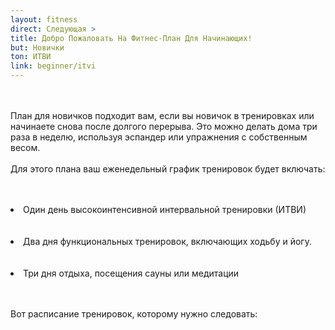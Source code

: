 ```yaml
---
layout: fitness
direct: Следующая >
title: Добро Пожаловать На Фитнес-План Для Начинающих!
but: Новички
ton: ИТВИ
link: beginner/itvi
---
```

<div class="section">
<p class="text-xl font-bold leading-relaxed">
<br/><br/>
План для новичков подходит вам, если вы новичок в тренировках или начинаете снова после долгого перерыва. Это можно делать дома три раза в неделю, используя эспандер или упражнения с собственным весом.
<br/><br/>
Для этого плана ваш еженедельный график тренировок будет включать:
</p>
<br/><br/>
   <li class="text-xl font-bold">
   Один день высокоинтенсивной интервальной тренировки (ИТВИ)
   </li>
<br/><br/>
   <li class="text-xl font-bold">
        Два дня функциональных тренировок, включающих ходьбу и йогу.
        </li>
<br/><br/>
   <li class="text-xl font-bold">
        Три дня отдыха, посещения сауны или медитации
        </li>
<br/><br/>
  <p class="text-xl font-bold leading-relaxed">
Вот расписание тренировок, которому нужно следовать: 
</p>
  <img class="object-contain h-48" src="{{ site.baseurl }}/img/beginner/daily.png" alt="">
</div>